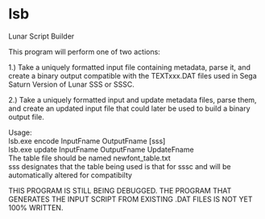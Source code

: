 # lsb
Lunar Script Builder

This program will perform one of two actions:

1.) Take a uniquely formatted input file containing metadata, parse it, and create a binary output compatible with the TEXTxxx.DAT files used in Sega Saturn Version of Lunar SSS or SSSC.

2.) Take a uniquely formatted input and update metadata files, parse them, and create an updated input file that could later be used to build a binary output file.

Usage:  
    lsb.exe encode InputFname OutputFname [sss]  
    lsb.exe update InputFname OutputFname UpdateFname  
The table file should be named newfont_table.txt  
sss designates that the table being used is that for sssc and will be automatically altered for compatibilty  


THIS PROGRAM IS STILL BEING DEBUGGED. 
THE PROGRAM THAT GENERATES THE INPUT SCRIPT FROM EXISTING .DAT FILES IS NOT YET 100% WRITTEN.  
